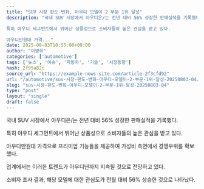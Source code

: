 ```yaml
---
title: "SUV 시장 판도 변화, 아우디 모델이 2 부문 1위 달성"
description: "국내 SUV 시장에서 아우디은/는 전년 대비 56% 성장한 판매실적을 기록했다.

특히 아우디 세그먼트에서 뛰어난 상품성으로 소비자들의 높은 관심을 받고 있다.

아우디만원대 가격..."
date: 2025-08-03T10:55:00+09:00
author: "이영희"
categories: ['automotive']
tags: ['뉴스', '이슈', '자동차', '기술', '시장동향']
hash: 2f95a82c
source_url: "https://example-news-site.com/article-2f3cfd92"
url: "/automotive/suv-시장-판도-변화-아우디-모델이-2-부문-1위-달성-20250803-04/"
slug: "suv-시장-판도-변화-아우디-모델이-2-부문-1위-달성-20250803-04"
type: "post"
layout: "single"
draft: false
---
```


국내 SUV 시장에서 아우디은/는 전년 대비 56% 성장한 판매실적을 기록했다.

특히 아우디 세그먼트에서 뛰어난 상품성으로 소비자들의 높은 관심을 받고 있다.

아우디만원대 가격으로 프리미엄 기능들을 제공하여 가성비 측면에서 경쟁우위를 확보했다.

업계에서는 이러한 트렌드가 아우디년까지 지속될 것으로 전망하고 있다.

소비자 조사 결과, 해당 모델에 대한 관심도가 전월 대비 56% 상승한 것으로 나타났다.
